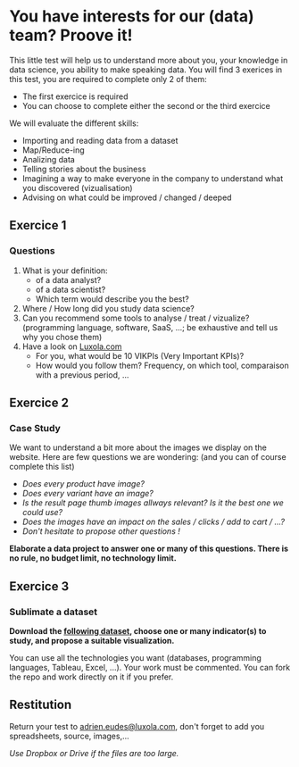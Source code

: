 # You have interests for our (data) team? Proove it!
This little test will help us to understand more about you, your knowledge in data science, you ability to make speaking data. You will find 3 exerices in this test, you are required to complete only 2 of them:
* The first exercice is required
* You can choose to complete either the second or the third exercice

We will evaluate the different skills:

* Importing and reading data from a dataset
* Map/Reduce-ing
* Analizing data
* Telling stories about the business
* Imagining a way to make everyone in the company to understand what you discovered (vizualisation)
* Advising on what could be improved / changed / deeped

## Exercice 1
### Questions
1. What is your definition:
	* of a data analyst?
	* of a data scientist?
	* Which term would describe you the best?
2. Where / How long did you study data science?
3. Can you recommend some tools to analyse / treat / vizualize? (programming language, software, SaaS, ...; be exhaustive and tell us why you chose them)
4. Have a look on [Luxola.com](http://www.luxola.com/)
	* For you, what would be 10 VIKPIs (Very Important KPIs)?
	* How would you follow them? Frequency, on which tool, comparaison with a previous period, ...

## Exercice 2
### Case Study
We want to understand a bit more about the images we display on the website. Here are few questions we are wondering: (and you can of course complete this list)
* *Does every product have image?*
* *Does every variant have an image?*
* *Is the result page thumb images allways relevant? Is it the best one we could use?*
* *Does the images have an impact on the sales / clicks / add to cart / ...?*
* *Don't hesitate to propose other questions !*

**Elaborate a data project to answer one or many of this questions. There is no rule, no budget limit, no technology limit.**

## Exercice 3
### Sublimate a dataset

**Download the [following dataset](https://raw.githubusercontent.com/aeud/luxola-data-test/master/dataset/150123-bigquery.json), choose one or many indicator(s) to study, and propose a suitable visualization.**

You can use all the technologies you want (databases, programming languages, Tableau, Excel, ...). Your work must be commented. You can fork the repo and work directly on it if you prefer.

## Restitution

Return your test to adrien.eudes@luxola.com, don't forget to add you spreadsheets, source, images,...

*Use Dropbox or Drive if the files are too large.*
